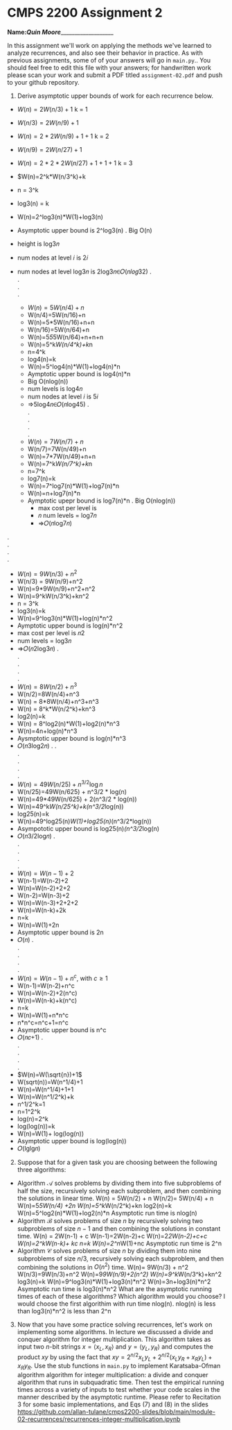 # CMPS 2200 Assignment 2

**Name:**___Quin Moore______________________

In this assignment we'll work on applying the methods we've learned to analyze recurrences, and also see their behavior
in practice. As with previous
assignments, some of of your answers will go in `main.py`.. You
should feel free to edit this file with your answers; for handwritten
work please scan your work and submit a PDF titled `assignment-02.pdf`
and push to your github repository.


1. Derive asymptotic upper bounds of work for each recurrence below.
  * $W(n)=2W(n/3)+1$ k = 1
  * $W(n/3)=2W(n/9)+1$
  * $W(n)=2*2W(n/9)+1+1$ k = 2 
  * $W(n/9)=2W(n/27)+1$
  * $W(n)=2*2*2W(n/27)+1+1+1$ k = 3
  * $W(n)=2^k*W(n/3^k)+k
  * n = 3^k
  * log3(n) = k
  * W(n)=2^log3(n)*W(1)+log3(n)
  * Asymptotic upper bound is 2^log3(n)
.  Big O(n)
   * height is  log3𝑛 
  
* num nodes at level  𝑖  is  2𝑖 

* num nodes at level  log3𝑛  is  2log3𝑛∈𝑂(𝑛𝑙𝑜𝑔32)
.  
.  
.  
.  
  * $W(n)=5W(n/4)+n$
  * W(n/4)=5W(n/16)+n
  * W(n)=5*5W(n/16)+n+n
  * W(n/16)=5W(n/64)+n
  * W(n)=5*5*5W(n/64)+n+n+n
  * W(n)=5^k*W(n/4^k)+k*n
  * n=4^k
  * log4(n)=k
  * W(n)=5^log4(n)*W(1)+log4(n)*n
  * Aymptotic upper bound is log4(n)*n
  * Big O(nlog(n))
  * num levels is  log4𝑛
  * num nodes at level  𝑖  is  5𝑖
  * ⇒5log4𝑛∈𝑂(𝑛log45)
.  
.  
.  
.  
.  
  * $W(n)=7W(n/7)+n$
  * W(n/7)=7W(n/49)+n
  * W(n)=7*7W(n/49)+n+n
  * W(n)=7^k*W(n/7^k)+k*n
  * n=7^k
  * log7(n)=k
  * W(n)=7^log7(n)*W(1)+log7(n)*n
  * W(n)=n+log7(n)*n
  * Aymptotic upepr bound is log7(n)*n
.   Big O(nlog(n))
    * max cost per level is
    * 𝑛 num levels =  log7𝑛
    * ⇒𝑂(𝑛log7𝑛)
    
.  
.  
.  
.  
  * $W(n)=9W(n/3)+n^2$
  * W(n/3) = 9W(n/9)+n^2
  * W(n)=9*9W(n/9)+n^2+n^2
  * W(n)=9^kW(n/3^k)+kn^2
  * n = 3^k
  * log3(n)=k
  * W(n)=9^log3(n)*W(1)+log(n)*n^2
  * Aymptotic upper bound is log(n)*n^2
  * max cost per level is  𝑛2
  * num levels =  log3𝑛
  * ⇒𝑂(𝑛2log3𝑛)
.  
.  
.  
.  
.  
  * $W(n)=8W(n/2)+n^3$
  * W(n/2)=8W(n/4)+n^3
  * W(n) = 8*8W(n/4)+n^3+n^3
  * W(n) = 8^k*W(n/2^k)+kn^3
  * log2(n)=k
  * W(n) = 8^log2(n)*W(1)+log2(n)*n^3
  * W(n)=4n+log(n)*n^3
  * Aysmptotic upper bound is log(n)*n^3
  * 𝑂(𝑛3log2𝑛)  .
.  
.  
.  
.  
.  
  * $W(n)=49W(n/25)+n^{3/2}\log n$
  * W(n/25)=49W(n/625) + n^3/2 * log(n)
  * W(n)=49*49W(n/625) + 2(n^3/2 * log(n))
  * W(n)=49^k*W(n/25^k)+k(n^3/2*log(n))
  * log25(n)=k
  * W(n)=49^log25(n)*W(1)+log25(n)*(n^3/2*log(n))
  * Asympototic upper bound is log25(n)*(n^3/2*log(n)
  * 𝑂(𝑛3/2log𝑛)
.  
.  
.  
.  
.  
  * $W(n)=W(n-1)+2$
  * W(n-1)=W(n-2)+2
  * W(n)=W(n-2)+2+2
  * W(n-2)=W(n-3)+2
  * W(n)=W(n-3)+2+2+2
  * W(n)=W(n-k)+2k
  * n=k
  * W(n)=W(1)+2n
  * Asymptotic upper bound is 2n
  * 𝑂(𝑛)
.  
.  
.  
.  
.  
  * $W(n)= W(n-1)+n^c$, with $c\geq 1$
  * W(n-1)=W(n-2)+n^c
  * W(n)=W(n-2)+2(n^c)
  * W(n)=W(n-k)+k(n^c)
  * n=k
  * W(n)=W(1)+n*n^c
  * n*n^c=n^c+1=n^c
  * Asymptotic upper bound is n^c
  * 𝑂(𝑛𝑐+1)
.  
.  
.  
.  
.  
  * $W(n)=W(\sqrt{n})+1$
  * W(sqrt(n))=W(n^1/4)+1
  * W(n)=W(n^1/4)+1+1
  * W(n)=W(n^1/2^k)+k
  * n^1/2^k=1
  * n=1^2^k
  * log(n)=2^k
  * log(log(n))=k
  * W(n)=W(1)+  log(log(n))
  * Asymptotic upper bound is log(log(n))
  * 𝑂(lglg𝑛)


2. Suppose that for a given task you are choosing between the following three algorithms:

  * Algorithm $\mathcal{A}$ solves problems by dividing them into
      five subproblems of half the size, recursively solving each
      subproblem, and then combining the solutions in linear time.
W(n) = 5W(n/2) + n
W(n/2)= 5W(n/4) + n
W(n)=5*5W(n/4) +2n
W(n)=5^k*W(n/2^k)+kn
log2(n)=k
W(n)=5^log2(n)*W(1)+log2(n)*n
Asymptotic run time is nlog(n)
  * Algorithm $\mathcal{B}$ solves problems of size $n$ by
      recursively solving two subproblems of size $n-1$ and then
      combining the solutions in constant time.
W(n) = 2W(n-1) + c
W(n-1)=2W(n-2)+c
W(n)=2*2W(n-2)+c+c
W(n)=2^kW(n-k)+ kc
n=k
W(n)=2^n*W(1)+nc
Asymptotic run time is 2^n
  * Algorithm $\mathcal{C}$ solves problems of size $n$ by dividing
      them into nine subproblems of size $n/3$, recursively solving
      each subproblem, and then combining the solutions in $O(n^2)$
      time.
W(n)= 9W(n/3) + n^2
W(n/3)=9W(n/3)+n^2
W(n)=9*9W(n/9)+2(n^2)
W(n)=9^k*W(n/3^k)+kn^2
log3(n)=k
W(n)=9^log3(n)*W(1)+log3(n)*n^2
W(n)=3n+log3(n)*n^2
Asymptotic run time is log3(n)*n^2
    What are the asymptotic running times of each of these algorithms?
    Which algorithm would you choose?
I would choose the first algorithim with run time nlog(n). nlog(n) is less than log3(n)*n^2 is less than 2^n

3. Now that you have some practice solving recurrences, let's work on
  implementing some algorithms. In lecture we discussed a divide and
  conquer algorithm for integer multiplication. This algorithm takes
  as input two $n$-bit strings $x = \langle x_L, x_R\rangle$ and
  $y=\langle y_L, y_R\rangle$ and computes the product $xy$ by using
  the fact that $xy = 2^{n/2}x_Ly_L + 2^{n/2}(x_Ly_R+x_Ry_L) +
  x_Ry_R.$ Use the
  stub functions in `main.py` to implement Karatsaba-Ofman algorithm algorithm for integer
  multiplication: a divide and conquer algorithm that runs in
  subquadratic time. Then test the empirical running times across a
  variety of inputs to test whether your code scales in the manner
  described by the asymptotic runtime. Please refer to Recitation 3 for some basic implementations, and Eqs (7) and (8) in the slides https://github.com/allan-tulane/cmps2200-slides/blob/main/module-02-recurrences/recurrences-integer-multiplication.ipynb
 
 


